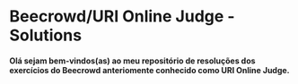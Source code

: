 # Beecrowd/URI Online Judge - Solutions
#### Olá sejam bem-vindos(as) ao meu repositório de resoluções dos exercícios do Beecrowd anteriomente conhecido como URI Online Judge.
